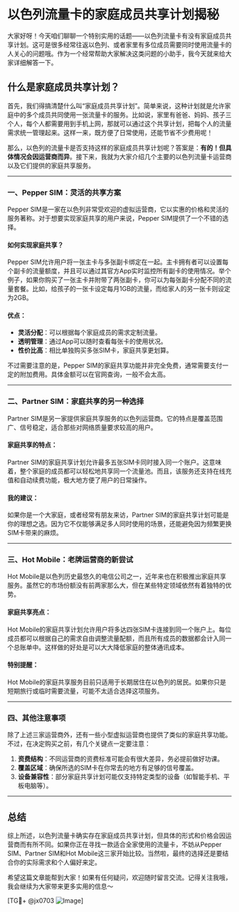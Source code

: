 # 以色列流量卡的家庭成员共享计划揭秘

大家好呀！今天咱们聊聊一个特别实用的话题——以色列流量卡有没有家庭成员共享计划。这可是很多经常往返以色列、或者家里有多位成员需要同时使用流量卡的人关心的问题哦。作为一个经常帮助大家解决这类问题的小助手，我今天就来给大家详细解答一下。

## 什么是家庭成员共享计划？

首先，我们得搞清楚什么叫“家庭成员共享计划”。简单来说，这种计划就是允许家庭中的多个成员共同使用一张流量卡的服务。比如说，家里有爸爸、妈妈、孩子三个人，每个人都需要用到手机上网，那就可以通过这个共享计划，把每个人的流量需求统一管理起来。这样一来，既方便了日常使用，还能节省不少费用呢！

那么，以色列的流量卡是否支持这样的家庭成员共享计划呢？答案是：**有的！但具体情况会因运营商而异**。接下来，我就为大家介绍几个主要的以色列流量卡运营商以及它们提供的家庭共享服务。

---

### 一、Pepper SIM：灵活的共享方案

Pepper SIM是一家在以色列非常受欢迎的虚拟运营商，它以实惠的价格和灵活的服务著称。对于想要实现家庭共享的用户来说，Pepper SIM提供了一个不错的选择。

#### 如何实现家庭共享？
Pepper SIM允许用户将一张主卡与多张副卡绑定在一起。主卡拥有者可以设置每个副卡的流量额度，并且可以通过其官方App实时监控所有副卡的使用情况。举个例子，如果你购买了一张主卡并附带了两张副卡，你可以为每张副卡分配不同的流量套餐。比如，给孩子的一张卡设定每月1GB的流量，而给家人的另一张卡则设定为2GB。

#### 优点：
- **灵活分配**：可以根据每个家庭成员的需求定制流量。
- **透明管理**：通过App可以随时查看每张卡的使用状况。
- **性价比高**：相比单独购买多张SIM卡，家庭共享更划算。

不过需要注意的是，Pepper SIM的家庭共享功能并非完全免费，通常需要支付一定的附加费用。具体金额可以在官网查询，一般不会太高。

---

### 二、Partner SIM：家庭共享的另一种选择

Partner SIM是另一家提供家庭共享服务的以色列运营商。它的特点是覆盖范围广、信号稳定，适合那些对网络质量要求较高的用户。

#### 家庭共享的特点：
Partner SIM的家庭共享计划允许最多五张SIM卡同时接入同一个账户。这意味着，整个家庭的成员都可以轻松地共享同一个流量池。而且，该服务还支持在线充值和自动续费功能，极大地方便了用户的日常操作。

#### 我的建议：
如果你是一个大家庭，或者经常有朋友来访，Partner SIM的家庭共享计划可能是你的理想之选。因为它不仅能够满足多人同时使用的场景，还能避免因为频繁更换SIM卡带来的麻烦。

---

### 三、Hot Mobile：老牌运营商的新尝试

Hot Mobile是以色列历史最悠久的电信公司之一，近年来也在积极推出家庭共享服务。虽然它的市场份额没有前两家那么大，但在某些特定领域依然有着独特的优势。

#### 家庭共享亮点：
Hot Mobile的家庭共享计划允许用户将多达四张SIM卡连接到同一个账户上。每位成员都可以根据自己的需求自由调整流量配额，而且所有成员的数据都会计入同一个总账单中。这样做的好处是可以大大降低家庭的整体通讯成本。

#### 特别提醒：
Hot Mobile的家庭共享服务目前只适用于长期居住在以色列的居民。如果你只是短期旅行或临时需要流量，可能不太适合选择这项服务。

---

### 四、其他注意事项

除了上述三家运营商外，还有一些小型虚拟运营商也提供了类似的家庭共享功能。不过，在决定购买之前，有几个关键点一定要注意：

1. **资费结构**：不同运营商的资费标准可能会有很大差异，务必提前做好功课。
2. **覆盖区域**：确保所选的SIM卡在你常去的地方有足够的信号覆盖。
3. **设备兼容性**：部分家庭共享计划可能仅支持特定类型的设备（如智能手机、平板电脑等）。

---

## 总结

综上所述，以色列流量卡确实存在家庭成员共享计划，但具体的形式和价格会因运营商而有所不同。如果你正在寻找一款适合全家使用的流量卡，不妨从Pepper SIM、Partner SIM和Hot Mobile这三家开始比较。当然啦，最终的选择还是要结合你的实际需求和个人偏好来定。

希望这篇文章能帮到大家！如果有任何疑问，欢迎随时留言交流。记得关注我哦，我会继续为大家带来更多实用的信息～ 

[TG💪+ @jx0703 ![Image](https://github.com/user-attachments/assets/dbca1d08-cadb-493c-b0ec-ad6f7a83f270)]